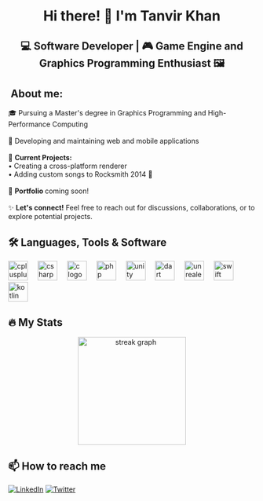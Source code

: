 <div align="center">
</div>

# <h1 align="center">Hi there! 👋 I'm Tanvir Khan</h1>

<h2 align="center">💻 Software Developer | 🎮 Game Engine and Graphics Programming Enthusiast 🖼️</h2>

<h2 align="left">️ About me:</h2>

<p align="left">
🎓 Pursuing a Master's degree in Graphics Programming and High-Performance Computing<br><br>
💼 Developing and maintaining web and mobile applications<br><br>
🚀 <strong>Current Projects:</strong><br>
• Creating a cross-platform renderer<br>
• Adding custom songs to Rocksmith 2014 🎸<br><br>
🔮 <strong>Portfolio </strong>coming soon!<br><br>
✨ <strong>Let's connect!</strong> Feel free to reach out for discussions, collaborations, or to explore potential projects.
</p>

## 🛠 Languages, Tools & Software

<div align="left">
  <img src="https://cdn.jsdelivr.net/gh/devicons/devicon/icons/cplusplus/cplusplus-original.svg" height="40" alt="cplusplus logo"  />
  <img width="12" />
  <img src="https://cdn.jsdelivr.net/gh/devicons/devicon/icons/csharp/csharp-original.svg" height="40" alt="csharp logo"  />
  <img width="12" />
  <img src="https://cdn.jsdelivr.net/gh/devicons/devicon/icons/c/c-original.svg" height="40" alt="c logo"  />
  <img width="12" />
  <img src="https://cdn.jsdelivr.net/gh/devicons/devicon/icons/php/php-original.svg" height="40" alt="php logo"  />
  <img width="12" />
  <img src="https://cdn.jsdelivr.net/gh/devicons/devicon/icons/unity/unity-original.svg" height="40" alt="unity logo"  />
  <img width="12" />
  <img src="https://cdn.jsdelivr.net/gh/devicons/devicon/icons/dart/dart-original.svg" height="40" alt="dart logo"  />
  <img width="12" />
  <img src="https://cdn.jsdelivr.net/gh/devicons/devicon/icons/unrealengine/unrealengine-original.svg" height="40" alt="unrealengine logo"  />
  <img width="12" />
  <img src="https://cdn.jsdelivr.net/gh/devicons/devicon/icons/swift/swift-original.svg" height="40" alt="swift logo"  />
  <img width="12" />
  <img src="https://cdn.jsdelivr.net/gh/devicons/devicon/icons/kotlin/kotlin-original.svg" height="40" alt="kotlin logo"  />
</div>

## 🔥 My Stats

<div align="center">
  <img src="https://streak-stats.demolab.com?user=khan-tanvir&locale=en&mode=daily&theme=dark&hide_border=false&border_radius=5&order=3" height="220" alt="streak graph"  />
</div>

## 📫 How to reach me

[![LinkedIn](https://img.shields.io/badge/LinkedIn-0077B5?style=for-the-badge&logo=linkedin&logoColor=white)](https://www.linkedin.com/in/tanvir-khan791/)
[![Twitter](https://img.shields.io/badge/Twitter-1DA1F2?style=for-the-badge&logo=twitter&logoColor=white)](https://twitter.com/Tanvirk20131)


